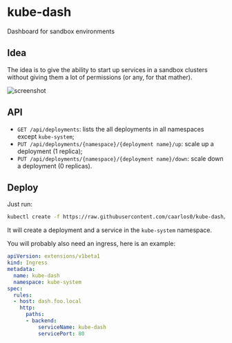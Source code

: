 # kube-dash

Dashboard for sandbox environments

## Idea

The idea is to give the ability to start up services in a sandbox clusters
without giving them a lot of permissions (or any, for that mather).

![screenshot ](https://github.com/caarlos0/kube-dash/raw/master/screenshot.png)

## API

* `GET /api/deployments`: lists the all deployments in all namespaces except `kube-system`;
* `PUT /api/deployments/{namespace}/{deployment name}/up`: scale up a deployment (1 replica);
* `PUT /api/deployments/{namespace}/{deployment name}/down`: scale down a deployment (0 replicas).

## Deploy

Just run:

```sh
kubectl create -f https://raw.githubusercontent.com/caarlos0/kube-dash/master/deployment.yaml
```

It will create a deployment and a service in the `kube-system` namespace.

You will probably also need an ingress, here is an example:

```yaml
apiVersion: extensions/v1beta1
kind: Ingress
metadata:
  name: kube-dash
  namespace: kube-system
spec:
  rules:
  - host: dash.foo.local
    http:
      paths:
      - backend:
          serviceName: kube-dash
          servicePort: 80
```

